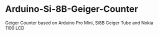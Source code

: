 # Arduino-Si-8B-Geiger-Counter
Geiger Counter based on Arduino Pro Mini, Si8B Geiger Tube and Nokia 1100 LCD
